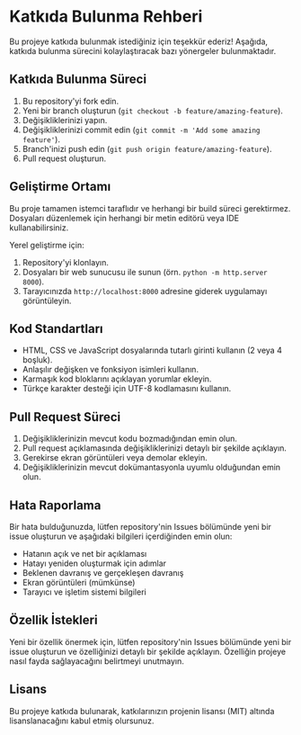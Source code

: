 # Katkıda Bulunma Rehberi

Bu projeye katkıda bulunmak istediğiniz için teşekkür ederiz! Aşağıda, katkıda bulunma sürecini kolaylaştıracak bazı yönergeler bulunmaktadır.

## Katkıda Bulunma Süreci

1. Bu repository'yi fork edin.
2. Yeni bir branch oluşturun (`git checkout -b feature/amazing-feature`).
3. Değişikliklerinizi yapın.
4. Değişikliklerinizi commit edin (`git commit -m 'Add some amazing feature'`).
5. Branch'inizi push edin (`git push origin feature/amazing-feature`).
6. Pull request oluşturun.

## Geliştirme Ortamı

Bu proje tamamen istemci taraflıdır ve herhangi bir build süreci gerektirmez. Dosyaları düzenlemek için herhangi bir metin editörü veya IDE kullanabilirsiniz.

Yerel geliştirme için:

1. Repository'yi klonlayın.
2. Dosyaları bir web sunucusu ile sunun (örn. `python -m http.server 8000`).
3. Tarayıcınızda `http://localhost:8000` adresine giderek uygulamayı görüntüleyin.

## Kod Standartları

- HTML, CSS ve JavaScript dosyalarında tutarlı girinti kullanın (2 veya 4 boşluk).
- Anlaşılır değişken ve fonksiyon isimleri kullanın.
- Karmaşık kod bloklarını açıklayan yorumlar ekleyin.
- Türkçe karakter desteği için UTF-8 kodlamasını kullanın.

## Pull Request Süreci

1. Değişikliklerinizin mevcut kodu bozmadığından emin olun.
2. Pull request açıklamasında değişikliklerinizi detaylı bir şekilde açıklayın.
3. Gerekirse ekran görüntüleri veya demolar ekleyin.
4. Değişikliklerinizin mevcut dokümantasyonla uyumlu olduğundan emin olun.

## Hata Raporlama

Bir hata bulduğunuzda, lütfen repository'nin Issues bölümünde yeni bir issue oluşturun ve aşağıdaki bilgileri içerdiğinden emin olun:

- Hatanın açık ve net bir açıklaması
- Hatayı yeniden oluşturmak için adımlar
- Beklenen davranış ve gerçekleşen davranış
- Ekran görüntüleri (mümkünse)
- Tarayıcı ve işletim sistemi bilgileri

## Özellik İstekleri

Yeni bir özellik önermek için, lütfen repository'nin Issues bölümünde yeni bir issue oluşturun ve özelliğinizi detaylı bir şekilde açıklayın. Özelliğin projeye nasıl fayda sağlayacağını belirtmeyi unutmayın.

## Lisans

Bu projeye katkıda bulunarak, katkılarınızın projenin lisansı (MIT) altında lisanslanacağını kabul etmiş olursunuz.
